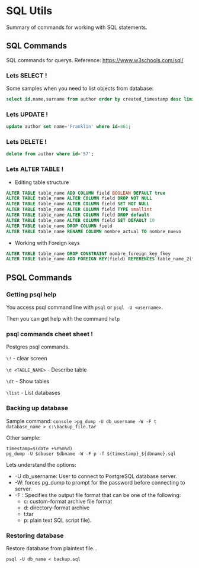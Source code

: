 # SQL Utils
Summary of commands for working with SQL statements.

## SQL Commands
SQL commands for querys. Reference: https://www.w3schools.com/sql/

### Lets SELECT !
Some samples when you need to list objects from database:

```sql
select id,name,surname from author order by created_timestamp desc limit 5;
```

### Lets UPDATE !

```sql
update author set name='Franklin' where id=861;
```

### Lets DELETE !

```sql
delete from author where id='57';
```
### Lets ALTER TABLE !
- Editing table structure
```sql
ALTER TABLE table_name ADD COLUMN field BOOLEAN DEFAULT true
ALTER TABLE table_name ALTER COLUMN field DROP NOT NULL
ALTER TABLE table_name ALTER COLUMN field SET NOT NULL
ALTER TABLE table_name ALTER COLUMN field TYPE smallint
ALTER TABLE table_name ALTER COLUMN field DROP default
ALTER TABLE table_name ALTER COLUMN field SET DEFAULT 10
ALTER TABLE table_name DROP COLUMN field
ALTER TABLE table_name RENAME COLUMN nombre_actual TO nombre_nuevo
```

- Working with Foreign keys
```sql
ALTER TABLE table_name DROP CONSTRAINT nombre_foreign_key_fkey
ALTER TABLE table_name ADD FOREIGN KEY(field) REFERENCES table_name_2(field)
```

## PSQL Commands

### Getting psql help
You access psql command line with ```psql``` or ```psql -U <username>```.

Then you can get help with the command ```help```

### psql commands cheet sheet !
Postgres psql commands.

```\!``` - clear screen

```\d <TABLE_NAME>``` - Describe table

```\dt``` - Show tables 

```\list``` - List databases

### Backing up database

Sample command: ```console >pg_dump -U db_username -W -F t database_name > c:\backup_file.tar ```

Other sample:

```console
timestamp=$(date +%Y%m%d)
pg_dump -U $dbuser $dbname -W -F p -f ${timestamp}_${dbname}.sql
```

Lets understand the options:

- -U db_username: User to connect to PostgreSQL database server.
- -W:  forces pg_dump to prompt for the password before connecting to server. 
- -F : Specifies the output file format that can be one of the following:
  - c: custom-format archive file format
  - d: directory-format archive
  - t:tar
  - p: plain text SQL script file).

### Restoring database
Restore database from plaintext file...

```psql -U db_name < backup.sql``` 
